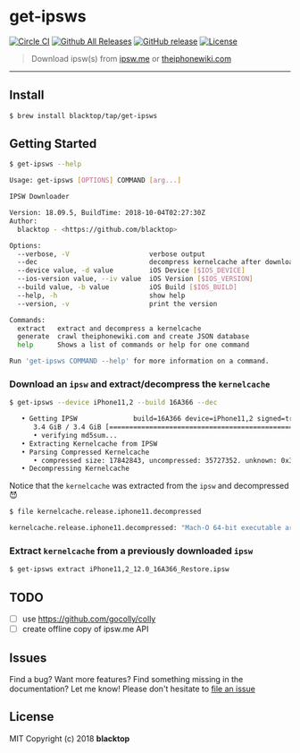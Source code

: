 # get-ipsws

[![Circle CI](https://circleci.com/gh/blacktop/get-ipsws.png?style=shield)](https://circleci.com/gh/blacktop/get-ipsws) [![Github All Releases](https://img.shields.io/github/downloads/blacktop/get-ipsws/total.svg)](https://github.com/blacktop/get-ipsws/releases/latest) [![GitHub release](https://img.shields.io/github/release/blacktop/get-ipsws.svg)](https://github.com/blacktop/get-ipsws/releases) [![License](http://img.shields.io/:license-mit-blue.svg)](http://doge.mit-license.org)

> Download ipsw(s) from [ipsw.me](https://ipsw.me) or [theiphonewiki.com](https://theiphonewiki.com)

---

## Install

```bash
$ brew install blacktop/tap/get-ipsws
```

## Getting Started

```bash
$ get-ipsws --help

Usage: get-ipsws [OPTIONS] COMMAND [arg...]

IPSW Downloader

Version: 18.09.5, BuildTime: 2018-10-04T02:27:30Z
Author:
  blacktop - <https://github.com/blacktop>

Options:
  --verbose, -V                    verbose output
  --dec                            decompress kernelcache after downloading ipsw
  --device value, -d value         iOS Device [$IOS_DEVICE]
  --ios-version value, --iv value  iOS Version [$IOS_VERSION]
  --build value, -b value          iOS Build [$IOS_BUILD]
  --help, -h                       show help
  --version, -v                    print the version

Commands:
  extract   extract and decompress a kernelcache
  generate  crawl theiphonewiki.com and create JSON database
  help      Shows a list of commands or help for one command

Run 'get-ipsws COMMAND --help' for more information on a command.
```

### Download an `ipsw` and extract/decompress the `kernelcache`

```bash
$ get-ipsws --device iPhone11,2 --build 16A366 --dec

   • Getting IPSW              build=16A366 device=iPhone11,2 signed=true version=12.0
      3.4 GiB / 3.4 GiB [==========================================================| 00:00 ] 79.08 MiB/s
      • verifying md5sum...
   • Extracting Kernelcache from IPSW
   • Parsing Compressed Kernelcache
      • compressed size: 17842843, uncompressed: 35727352. unknown: 0x3f9543fd, unknown 1: 0x1
   • Decompressing Kernelcache
```

Notice that the `kernelcache` was extracted from the `ipsw` and decompressed :smiling_imp:

```bash
$ file kernelcache.release.iphone11.decompressed

kernelcache.release.iphone11.decompressed: "Mach-O 64-bit executable arm64"
```

### Extract `kernelcache` from a previously downloaded `ipsw`

```bash
$ get-ipsws extract iPhone11,2_12.0_16A366_Restore.ipsw
```

## TODO

- [ ] use https://github.com/gocolly/colly
- [ ] create offline copy of ipsw.me API

## Issues

Find a bug? Want more features? Find something missing in the documentation? Let me know! Please don't hesitate to [file an issue](https://github.com/blacktop/get-ipsws/issues/new)

## License

MIT Copyright (c) 2018 **blacktop**
